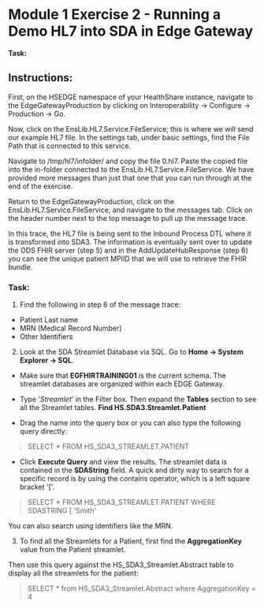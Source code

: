 # Module 1 Exercise 2 - Running a Demo HL7 into SDA in Edge Gateway


**Task:** 

## Instructions:


First, on the HSEDGE namespace of your HealthShare instance, navigate to the EdgeGatewayProduction  by clicking on Interoperability -> Configure -> Production -> Go. 

Now, click on the EnsLib.HL7.Service.FileService; this is where we will send our example HL7 file. In the settings tab, under basic settings, find the File Path that is connected to this service.

Navigate to /tmp/hl7/infolder/ and copy the file 0.hl7. Paste the copied file into the in-folder connected to the EnsLib.HL7.Service.FileService. We have provided more messages than just that one that you can run through at the end of the exercise.

Return to the EdgeGatewayProduction, click on the EnsLib.HL7.Service.FileService, and navigate to the messages tab. Click on the header number next to the top message to pull up the message trace. 

In this trace, the HL7 file is being sent to the Inbound Process DTL where it is transformed into SDA3. The information is eventually sent over to update the ODS FHIR server (step 5) and in the AddUpdateHubResponse (step 6) you can see the unique patient MPIID that we will use to retrieve the FHIR bundle.

### Task:

1. Find the following in step 6 of the message trace:

* Patient Last name
* MRN (Medical Record Number)
* Other Identifiers

2. Look at the SDA Streamlet Database via SQL. Go to **Home -> System Explorer -> SQL**. 

* Make sure that **EGFHIRTRAINING01** is the current schema. The streamlet databases are organized within each EDGE Gateway. 

* Type '*Streamlet*' in the Filter box. Then expand the **Tables** section to see all the Streamlet tables. **Find HS.SDA3.Streamlet.Patient**

* Drag the name into the query box or you can also type the following query directly: 

> SELECT * FROM HS_SDA3_STREAMLET.PATIENT

* Click **Execute Query** and view the results. The streamlet data is contained in the **SDAString** field. A quick and dirty way to search for a specific record is by using the contains operator, which is a left square bracket '['. 

> SELECT * FROM HS_SDA3_STREAMLET.PATIENT WHERE SDASTRING [ 'Smith'

You can also search using identifiers like the MRN. 

3. To find all the Streamlets for a Patient, first find the **AggregationKey** value from the Patient streamlet. 

Then use this query against the HS_SDA3_Streamlet.Abstract table to display all the streamlets for the patient: 

> SELECT * from HS_SDA3_Streamlet.Abstract where AggregationKey = 4

    